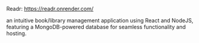 Readr: https://readr.onrender.com/

an intuitive book/library management application using React and NodeJS, featuring a MongoDB-powered database for seamless functionality and hosting.
